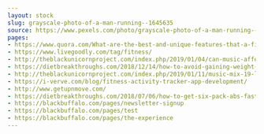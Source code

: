 ```yaml
---
layout: stock
slug: grayscale-photo-of-a-man-running--1645635
source: https://www.pexels.com/photo/grayscale-photo-of-a-man-running--1645635/
pages:
- https://www.quora.com/What-are-the-best-and-unique-features-that-a-fitness-app-can-have
- https://www.livegoodly.com/tag/fitness/
- http://theblackunicornproject.com/index.php/2019/01/04/can-music-affect-your-health-wellness/
- https://dietbreakthroughs.com/2018/12/14/how-to-avoid-gaining-weight-during-the-holidays/
- http://theblackunicornproject.com/index.php/2019/01/11/music-mix-19-lbs-down-rise-grind/
- https://i-verve.com/blog/fitness-activity-tracker-app-development/
- http://www.getupnmove.com/
- https://dietbreakthroughs.com/2018/07/06/how-to-get-six-pack-abs-fast-5-things-you-must-do/
- https://blackbuffalo.com/pages/newsletter-signup
- https://blackbuffalo.com/pages/test
- https://blackbuffalo.com/pages/the-experience
---
```

